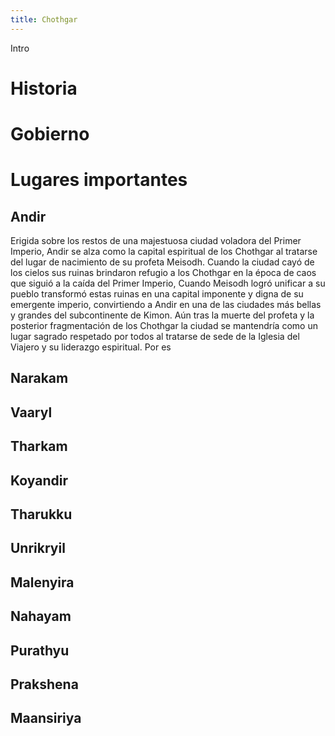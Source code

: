 ```yaml
---
title: Chothgar
---
```


Intro

# Historia



# Gobierno



# Lugares importantes

## Andir

Erigida sobre los restos de una majestuosa ciudad voladora del Primer Imperio, Andir se alza como la capital espiritual de los Chothgar al tratarse del lugar de nacimiento de su profeta Meisodh. Cuando la ciudad cayó de los cielos sus ruinas brindaron refugio a los Chothgar en la época de caos que siguió a la caída del Primer Imperio, Cuando Meisodh logró unificar a su pueblo transformó estas ruinas en una capital imponente y digna de su emergente imperio, convirtiendo a Andir en una de las ciudades más bellas y grandes del subcontinente de Kimon. Aún tras la muerte del profeta y la posterior fragmentación de los Chothgar la ciudad se mantendría como un lugar sagrado respetado por todos al tratarse de sede de la Iglesia del Viajero y su liderazgo espiritual. Por es

## Narakam

## Vaaryl

## Tharkam

## Koyandir

## Tharukku

## Unrikryil

## Malenyira

## Nahayam

## Purathyu

## Prakshena

## Maansiriya